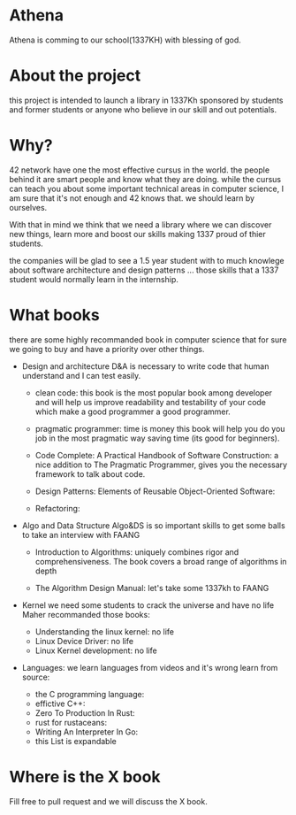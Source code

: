 # Athena
Athena is comming to our school(1337KH) with blessing of god.

# About the project
this project is intended to launch a library in 1337Kh sponsored
by students and former students or anyone who believe in our skill
and out potentials.

# Why?
42 network have one the most effective cursus in the world.
the people behind it are smart people and know what they are doing.
while the cursus can teach you about some important technical areas in computer science,
I am sure that it's not enough and 42 knows that. we should learn by ourselves.

With that in mind we think that we need a library where we can discover new things,
learn more and boost our skills making 1337 proud of thier students.

the companies will be glad to see a 1.5 year student with to much knowlege about software
architecture and design patterns ...
those skills that a 1337 student would normally learn in the internship.

# What books
there are some highly recommanded book in computer science that for sure we going to buy
and have a priority over other things.

- Design and architecture
	D&A is necessary to write code that human understand and I can test easily.
	- clean code: this book is the most popular book among developer and will help us improve
	readability and testability of your code which make a good programmer a good programmer.
	
	- pragmatic programmer: time is money this book will help you do you job in the most
	pragmatic way saving time (its good for beginners).

	- Code Complete: A Practical Handbook of Software Construction: a nice addition
	to The Pragmatic Programmer, gives you the necessary framework to talk about code.
	
	- Design Patterns: Elements of Reusable Object-Oriented Software: 

	- Refactoring:

- Algo and Data Structure
	Algo&DS is so important skills to get some balls to take an interview with FAANG 
	- Introduction to Algorithms: uniquely combines rigor and comprehensiveness.
	The book covers a broad range of algorithms in depth

	- The Algorithm Design Manual: let's take some 1337kh to FAANG

- Kernel
	we need some students to crack the universe and have no life Maher recommanded those books:
	- Understanding the linux kernel: no life
	- Linux Device Driver: no life
	- Linux Kernel development: no life

- Languages:
	we learn languages from videos and it's wrong learn from source:
	- the C programming language:
	- effictive C++:
	- Zero To Production In Rust:
	- rust for rustaceans:
	- Writing An Interpreter In Go:
	- this List is expandable

# Where is the X book
Fill free to pull request and we will discuss the X book.

